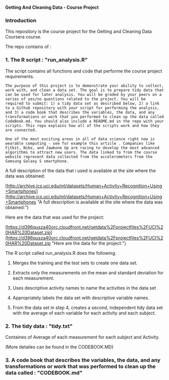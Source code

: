 **Getting And Cleaning Data - Course Project**


### Introduction

This repository is the course project for the Getting and Cleaning Data Coursera course. 

The repo contains of :

### 1. The R script : "run_analysis.R"
	
The script contains all functions and code that performe the course project requirements.
    
    
    The purpose of this project is to demonstrate your ability to collect, work with, and clean a data set. The goal is to prepare tidy data that can be used for later analysis. You will be graded by your peers on a series of yes/no questions related to the project. You will be required to submit: 1) a tidy data set as described below, 2) a link to a Github repository with your script for performing the analysis, and 3) a code book that describes the variables, the data, and any transformations or work that you performed to clean up the data called CodeBook.md. You should also include a README.md in the repo with your scripts. This repo explains how all of the scripts work and how they are connected.
    
    One of the most exciting areas in all of data science right now is wearable computing - see for example this article . Companies like Fitbit, Nike, and Jawbone Up are racing to develop the most advanced algorithms to attract new users. The data linked to from the course website represent data collected from the accelerometers from the Samsung Galaxy S smartphone.

A full description of the data that i used is available at the site where the data was obtained:

[http://archive.ics.uci.edu/ml/datasets/Human+Activity+Recognition+Using+Smartphones](http://archive.ics.uci.edu/ml/datasets/Human+Activity+Recognition+Using+Smartphones "A full description is available at the site where the data was obtained:")
    
Here are the data that was used for the project:

[https://d396qusza40orc.cloudfront.net/getdata%2Fprojectfiles%2FUCI%20HAR%20Dataset.zip](https://d396qusza40orc.cloudfront.net/getdata%2Fprojectfiles%2FUCI%20HAR%20Dataset.zip "Here are the data for the project:")

The  R script called run_analysis.R  does the following.

1. Merges the training and the test sets to create one data set.

2. Extracts only the measurements on the mean and standard deviation for each measurement.

3. Uses descriptive activity names to name the activities in the data set

4. Appropriately labels the data set with descriptive variable names.

5. From the data set in step 4, creates a second, independent tidy data set with the average of each variable for each activity and each subject.


### 2. The tidy data : "tidy.txt"

Containes of Average of each measurement for each subject and Activity.

(More detailes can be found in the CODEBOOK.MD)



### 3. A code book that describes the variables, the data, and any transformations or work that was performed to clean up the data called  : "CODEBOOK.md"


